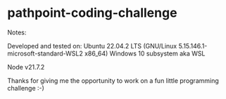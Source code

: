 # pathpoint-coding-challenge

Notes:

Developed and tested on:
Ubuntu 22.04.2 LTS (GNU/Linux 5.15.146.1-microsoft-standard-WSL2 x86_64) Windows 10 subsystem aka WSL

Node v21.7.2 

Thanks for giving me the opportunity to work on a fun little programming challenge :-)